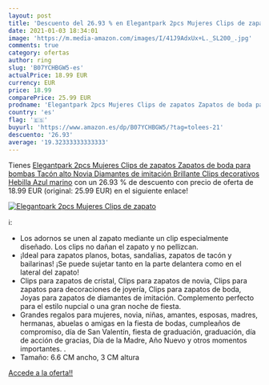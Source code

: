 ```yaml
---
layout: post
title: 'Descuento del 26.93 % en Elegantpark 2pcs Mujeres Clips de zapato'
date: 2021-01-03 18:34:01
image: 'https://m.media-amazon.com/images/I/41J9AdxUx+L._SL200_.jpg'
comments: true
category: ofertas
author: ring
slug: 'B07YCHBGW5-es'
actualPrice: 18.99 EUR
currency: EUR
price: 18.99
comparePrice: 25.99 EUR
prodname: 'Elegantpark 2pcs Mujeres Clips de zapatos Zapatos de boda para bombas Tacón alto Novia Diamantes de imitación Brillante Clips decorativos Hebilla Azul marino'
country: 'es'
flag: '🇪🇸'
buyurl: 'https://www.amazon.es/dp/B07YCHBGW5/?tag=tolees-21'
descuento: '26.93'
average: '19.32333333333333'
---
```


Tienes [Elegantpark 2pcs Mujeres Clips de zapatos Zapatos de boda para bombas Tacón alto Novia Diamantes de imitación Brillante Clips decorativos Hebilla Azul marino](https://www.amazon.es/dp/B07YCHBGW5/?tag=tolees-21) con un 26.93 % de descuento con precio de oferta de 18.99 EUR (original: 25.99 EUR) en el siguiente enlace!

[![Elegantpark 2pcs Mujeres Clips de zapato](https://m.media-amazon.com/images/I/41J9AdxUx+L._SL200_.jpg)](https://www.amazon.es/dp/B07YCHBGW5/?tag=tolees-21)

ℹ️:

- Los adornos se unen al zapato mediante un clip especialmente diseñado. Los clips no dañan el zapato y no pellizcan.
- ¡Ideal para zapatos planos, botas, sandalias, zapatos de tacón y bailarinas! ¡Se puede sujetar tanto en la parte delantera como en el lateral del zapato!
- Clips para zapatos de cristal, Clips para zapatos de novia, Clips para zapatos para decoraciones de joyería, Clips para zapatos de boda, Joyas para zapatos de diamantes de imitación. Complemento perfecto para el estilo nupcial o una gran noche de fiesta.
- Grandes regalos para mujeres, novia, niñas, amantes, esposas, madres, hermanas, abuelas o amigas en la fiesta de bodas, cumpleaños de compromiso, día de San Valentín, fiesta de graduación, graduación, día de acción de gracias, Día de la Madre, Año Nuevo y otros momentos importantes. .
- Tamaño: 6.6 CM ancho, 3 CM altura

[Accede a la oferta!!](https://www.amazon.es/dp/B07YCHBGW5/?tag=tolees-21)
